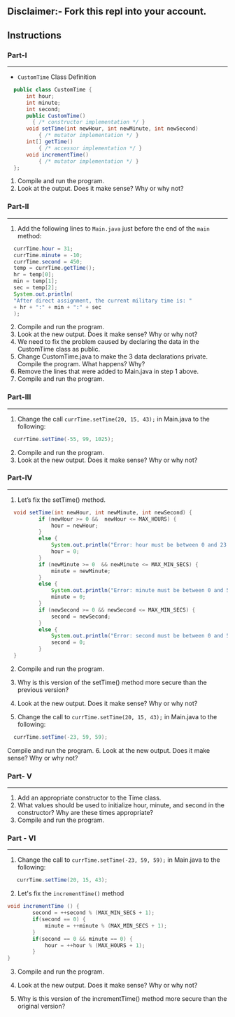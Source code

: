 ## Disclaimer:- Fork this repl into your account.

## Instructions

### Part-I
---

- `CustomTime` Class Definition
```java
  public class CustomTime {
      int hour;
      int minute;
      int second;
      public CustomTime()
        { /* constructor implementation */ }
      void setTime(int newHour, int newMinute, int newSecond)
          { /* mutator implementation */ }
      int[] getTime()
          { /* accessor implementation */ }
      void incrementTime()
          { /* mutator implementation */ }
  };
```
1. Compile and run the program.
2. Look at the output. Does it make sense? Why or why not?

### Part-II
--- 

1. Add the following lines to `Main.java` just before the end of the `main` method:

```java
  currTime.hour = 31;
  currTime.minute = -10;
  currTime.second = 450;
  temp = currTime.getTime();
  hr = temp[0];
  min = temp[1];
  sec = temp[2];
  System.out.println(
  "After direct assignment, the current military time is: "
  + hr + ":" + min + ":" + sec
  );
```
2. Compile and run the program.
3. Look at the new output. Does it make sense? Why or why not?
4. We need to fix the problem caused by declaring the data in the CustomTime class as public.
5. Change CustomTime.java to make the 3 data declarations private. Compile the program. What happens? Why?
6. Remove the lines that were added to Main.java in step 1 above.
7. Compile and run the program.

### Part-III
--- 
1. Change the call `currTime.setTime(20, 15, 43);`  in Main.java to the following:
```java
  currTime.setTime(-55, 99, 1025);
```
2. Compile and run the program.
3. Look at the new output. Does it make sense? Why or why not?

### Part-IV
--- 
1. Let’s fix the setTime() method. 
```java
  void setTime(int newHour, int newMinute, int newSecond) {
          if (newHour >= 0 &&  newHour <= MAX_HOURS) {
              hour = newHour;
          }
          else {
              System.out.println("Error: hour must be between 0 and 23 inclusive");
              hour = 0;
          }
          if (newMinute >= 0  && newMinute <= MAX_MIN_SECS) {
              minute = newMinute;
          }
          else {
              System.out.println("Error: minute must be between 0 and 59 inclusive");
              minute = 0;
          }
          if (newSecond >= 0 && newSecond <= MAX_MIN_SECS) {
              second = newSecond;
          }
          else {
              System.out.println("Error: second must be between 0 and 59 inclusive");
              second = 0;
          }
  }
```
2.  Compile and run the program.

3.  Why is this version of the setTime() method more secure than the previous version?

4.  Look at the new output. Does it make sense? Why or why not?

5.  Change the call to `currTime.setTime(20, 15, 43);` in Main.java to the following:
```java 
  currTime.setTime(-23, 59, 59);
```
Compile and run the program.
6.  Look at the new output. Does it make sense? Why or why not?

### Part- V
---
1. Add an appropriate constructor to the Time class. 
2. What values should be used to initialize hour, minute, and second in the constructor? Why are these times appropriate?
3. Compile and run the program.
### Part - VI
---
1. Change the call to `currTime.setTime(-23, 59, 59);`  in Main.java to the following:
```java 
   currTime.setTime(20, 15, 43);
```
2. Let's fix the `incrementTime()` method
```java
void incrementTime () {
        second = ++second % (MAX_MIN_SECS + 1);
        if(second == 0) {
            minute = ++minute % (MAX_MIN_SECS + 1);
        }
        if(second == 0 && minute == 0) {
            hour = ++hour % (MAX_HOURS + 1);
        }
}

```
3.    Compile and run the program.

4.    Look at the new output. Does it make sense? Why or why not?

5.   Why is this version of the incrementTime() method more secure than the original version?







